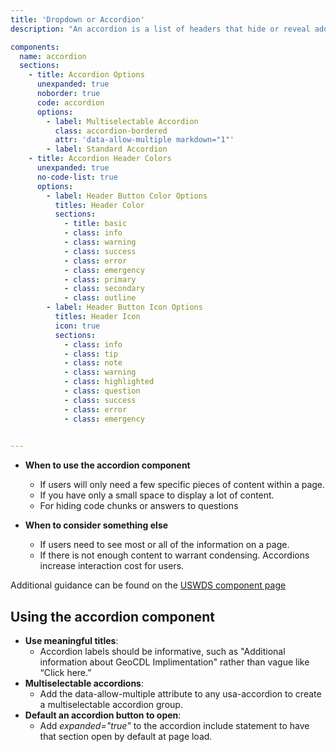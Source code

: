 ```yaml
---
title: 'Dropdown or Accordion'
description: "An accordion is a list of headers that hide or reveal additional content when selected"

components:
  name: accordion
  sections:
    - title: Accordion Options
      unexpanded: true
      noborder: true
      code: accordion
      options: 
        - label: Multiselectable Accordion
          class: accordion-bordered
          attr: 'data-allow-multiple markdown="1"'
        - label: Standard Accordion
    - title: Accordion Header Colors
      unexpanded: true
      no-code-list: true
      options:
        - label: Header Button Color Options
          titles: Header Color
          sections:
            - title: basic
            - class: info
            - class: warning
            - class: success
            - class: error
            - class: emergency
            - class: primary
            - class: secondary
            - class: outline
        - label: Header Button Icon Options
          titles: Header Icon
          icon: true
          sections:
            - class: info          
            - class: tip      
            - class: note              
            - class: warning     
            - class: highlighted      
            - class: question              
            - class: success       
            - class: error          
            - class: emergency

              
---
```


*  **When to use the accordion component**
    * If users will only need a few specific pieces of content within a page.
    * If you have only a small space to display a lot of content.
    * For hiding code chunks or answers to questions

*  **When to consider something else**
    * If users need to see most or all of the information on a page.
    * If there is not enough content to warrant condensing.  Accordions increase interaction cost for users.

Additional guidance can be found on the [USWDS component page](https://designsystem.digital.gov/components/accordion/)

## Using the accordion component

*  **Use meaningful titles**:
    *  Accordion labels should be informative, such as "Additional information about GeoCDL Implimentation" rather than vague like “Click here.”
*  **Multiselectable accordions**:
    *  Add the data-allow-multiple attribute to any usa-accordion to create a multiselectable accordion group.
*  **Default an accordion button to open**: 
    *  Add *expanded="true"* to the accordion include statement to have that section open by default at page load.

